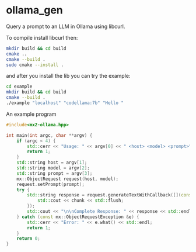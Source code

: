 # ollama_gen
Query a prompt to an LLM in Ollama using libcurl.

To compile install libcurl then:

```bash
mkdir build && cd build
cmake ..
cmake --build .
sudo cmake --install .
```

and after you install the lib you can try the example:

```bash
cd example
mkdir build && cd build
cmake --build .
./example "localhost" "codellama:7b" "Hello "
```

An example program

```cpp
#include<mx2-ollama.hpp>

int main(int argc, char **argv) {
    if (argc < 4) {
        std::cerr << "Usage: " << argv[0] << " <host> <model> <prompt>" << std::endl;
        return 1;
    }
    std::string host = argv[1];
    std::string model = argv[2];
    std::string prompt = argv[3];
    mx::ObjectRequest request(host, model);
    request.setPrompt(prompt);
    try {
        std::string response = request.generateTextWithCallback([](const std::string &chunk) {
            std::cout << chunk << std::flush; 
        });
        std::cout << "\n\nComplete Response: " << response << std::endl;
    } catch (const mx::ObjectRequestException &e) {
        std::cerr << "Error: " << e.what() << std::endl;
        return 1;
    }   
    return 0;
}
````